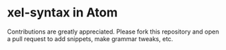 # xel-syntax in Atom



Contributions are greatly appreciated. Please fork this repository and open a
pull request to add snippets, make grammar tweaks, etc.
